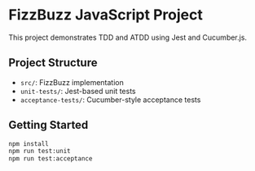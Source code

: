 # FizzBuzz JavaScript Project

This project demonstrates TDD and ATDD using Jest and Cucumber.js.

## Project Structure

- `src/`: FizzBuzz implementation
- `unit-tests/`: Jest-based unit tests
- `acceptance-tests/`: Cucumber-style acceptance tests

## Getting Started

```bash
npm install
npm run test:unit
npm run test:acceptance
```
